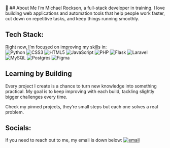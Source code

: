 👋 ## About Me
I’m Michael Rockson, a full-stack developer in training.
I love building web applications and automation tools that help people work faster, cut down on repetitive tasks, and keep things running smoothly.

## Tech Stack:
Right now, I’m focused on improving my skills in:
</br>![Python](https://img.shields.io/badge/python-3670A0?style=for-the-badge&logo=python&logoColor=ffdd54) ![CSS3](https://img.shields.io/badge/css3-%231572B6.svg?style=for-the-badge&logo=css3&logoColor=white) ![HTML5](https://img.shields.io/badge/html5-%23E34F26.svg?style=for-the-badge&logo=html5&logoColor=white) ![JavaScript](https://img.shields.io/badge/javascript-%23323330.svg?style=for-the-badge&logo=javascript&logoColor=%23F7DF1E) ![PHP](https://img.shields.io/badge/php-%23777BB4.svg?style=for-the-badge&logo=php&logoColor=white) ![Flask](https://img.shields.io/badge/flask-%23000.svg?style=for-the-badge&logo=flask&logoColor=white) ![Laravel](https://img.shields.io/badge/laravel-%23FF2D20.svg?style=for-the-badge&logo=laravel&logoColor=white) ![MySQL](https://img.shields.io/badge/mysql-4479A1.svg?style=for-the-badge&logo=mysql&logoColor=white) ![Postgres](https://img.shields.io/badge/postgres-%23316192.svg?style=for-the-badge&logo=postgresql&logoColor=white) ![Figma](https://img.shields.io/badge/figma-%23F24E1E.svg?style=for-the-badge&logo=figma&logoColor=white)</br>

## Learning by Building
Every project I create is a chance to turn new knowledge into something practical.
My goal is to keep improving with each build, tackling slightly bigger challenges every time.

Check my pinned projects, they’re small steps but each one solves a real problem.

## Socials:
If you need to reach out to me, my email is down below:
[![email](https://img.shields.io/badge/Email-D14836?logo=gmail&logoColor=white)](mailto:coffiecodes@gmail.com) 
